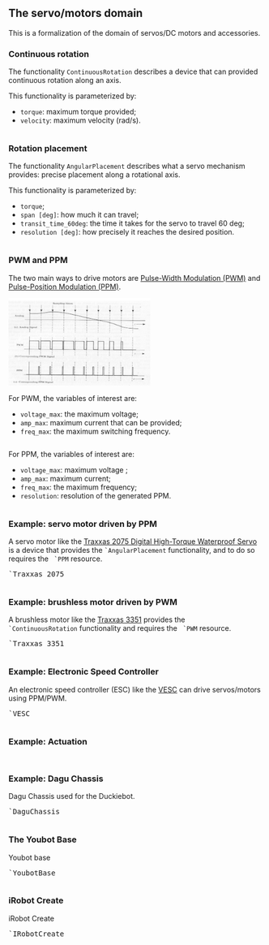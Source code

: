 ## The servo/motors domain

This is a formalization of the domain of servos/DC motors and accessories.

### Continuous rotation

The functionality <code>ContinuousRotation</code> describes
a device that can provided continuous rotation along an axis.

This functionality is parameterized by:

* ``torque``: maximum torque provided;
* ``velocity``: maximum velocity (rad/s).

<pre class='mcdp_poset' id='ContinuousRotation' label='ContinuousRotation.mcdp_poset'></pre>


### Rotation placement

The functionality ``AngularPlacement`` describes what a servo mechanism provides:
precise placement along a rotational axis.

This functionality is parameterized by:

* ``torque``;
* ``span [deg]``: how much it can travel;
* ``transit_time_60deg``: the time it takes for the servo to travel 60 deg;
* ``resolution [deg]``: how precisely it reaches the desired position.

<pre class='mcdp_poset' id='AngularPlacement' label='AngularPlacement.mcdp_poset'></pre>


### PWM and PPM

The two main ways to drive motors are
[Pulse-Width Modulation (PWM)][PWM] and [Pulse-Position Modulation (PPM)][PPM].

<img src='pwm-ppm-signal-example.jpg' style='width: 20em'/>

[PPM]: https://en.wikipedia.org/wiki/Pulse-position_modulation
[PWM]: https://en.wikipedia.org/wiki/Pulse-width_modulation


For PWM, the variables of interest are:

* ``voltage_max``: the maximum voltage;
* ``amp_max``: maximum current that can be provided;
* ``freq_max``: the maximum switching frequency.

<pre class='mcdp_poset' id='PWM' label='PWM.mcdp_poset'></pre>

For PPM, the variables of interest are:

* ``voltage_max``: maximum voltage ;
* ``amp_max``: maximum current;
* ``freq_max``: the maximum frequency;
* ``resolution``: resolution of the generated PPM.

<pre class='mcdp_poset' id='PPM' label='PPM.mcdp_poset'></pre>


### Example: servo motor driven by PPM

A servo motor like the [Traxxas 2075 Digital High-Torque Waterproof Servo][Traxxas_2075]
is a device that provides the <code class='mcdp_poset'>&#96;AngularPlacement</code> functionality,
and to do so requires the <code class='mcdp_poset'> &#96;PPM</code> resource.

[Traxxas_2075]: https://www.amazon.com/Traxxas-Digital-High-Torque-Waterproof-Servo/dp/B002PGW31G


<pre class='ndp_graph_templatized_labeled'>`Traxxas_2075</pre>

<pre class='mcdp' id='Traxxas_2075' label='Traxxas_2075.mcdp'></pre>

### Example: brushless motor driven by PWM

A brushless motor like the [Traxxas 3351][Traxxas_3351]
provides the <code class='mcdp_poset'> &#96;ContinuousRotation</code> functionality
and requires the <code class='mcdp_poset'> &#96;PWM</code> resource.

[Traxxas_3351]: https://www.amazon.com/Traxxas-3351-Velineon-Brushless-Motor/dp/B000SU3VCG


<pre class='ndp_graph_templatized_labeled'>`Traxxas_3351</pre>

<pre class='mcdp' id='Traxxas_3351' label='Traxxas_3351.mcdp'></pre>

<!-- See also:
# http://www.ultimaterc.com/forums/showthread.php?t=115618 -->


### Example: Electronic Speed Controller

An electronic speed controller (ESC) like the [VESC][vesc]
can drive servos/motors using PPM/PWM.

[vesc]: http://vedder.se/2015/01/vesc-open-source-esc/

<pre class='ndp_graph_templatized_labeled'>`VESC</pre>
<pre class='mcdp' id='VESC'></pre>




### Example: Actuation

<pre class='mcdp_poset' id='Motion'></pre>

<pre class='mcdp_poset' id='Payload'></pre>


### Example: Dagu Chassis


Dagu Chassis used for the Duckiebot.

<pre class='ndp_graph_templatized_labeled'>`DaguChassis</pre>
<pre class='mcdp' id='DaguChassis'></pre>

### The Youbot Base

Youbot base

<pre class='ndp_graph_templatized_labeled'>`YoubotBase</pre>
<pre class='mcdp' id='YoubotBase'></pre>



### iRobot Create

iRobot Create

<pre class='ndp_graph_templatized_labeled'>`IRobotCreate</pre>
<pre class='mcdp' id='IRobotCreate'></pre>
